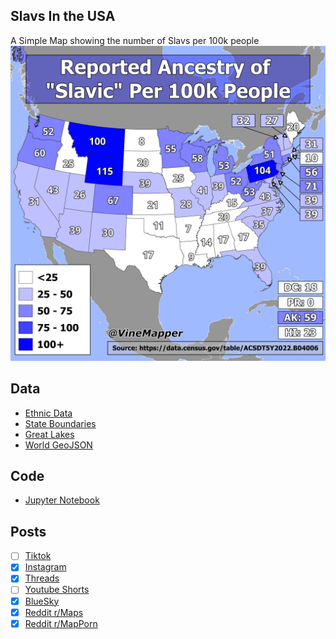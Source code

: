 ## Slavs In the USA
A Simple Map showing the number of Slavs per 100k people
![Map](Slavic_in_USA.png)

## Data
* [Ethnic Data](https://data.census.gov/table/ACSDT5Y2022.B04006?q=People%20Reporting%20Ancestry&g=010XX00US$0400000)
* [State Boundaries](https://www.census.gov/geographies/mapping-files/time-series/geo/carto-boundary-file.html)
* [Great Lakes](https://usicecenter.gov/Products/GreatLakesData)
* [World GeoJSON](https://public.opendatasoft.com/explore/dataset/world-administrative-boundaries/export/?flg=en-us)


## Code
* [Jupyter Notebook](FormatData.ipynb)

## Posts
- [ ] [Tiktok]()
- [x] [Instagram](https://www.instagram.com/p/DEVMl5AP9sE/)
- [x] [Threads](https://www.threads.net/@vinemapper/post/DEVMm6Iv76p)
- [ ] [Youtube Shorts]()
- [x] [BlueSky](https://bsky.app/profile/vinemapper.bsky.social/post/3lerl7czj422q)
- [x] [Reddit r/Maps](https://www.reddit.com/r/Maps/comments/1hryovk/reported_ancestry_of_slavic_per_100k_people/)
- [x] [Reddit r/MapPorn](https://www.reddit.com/r/MapPorn/comments/1hryojd/reported_ancestry_of_slavic_per_100k_people/)
